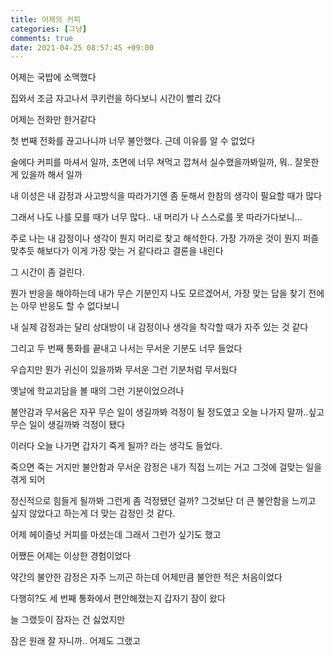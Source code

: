 ```yaml
---
title: 어제의 커피
categories: [그냥]
comments: true
date: 2021-04-25 08:57:45 +09:00
---
```


어제는 국밥에 소맥했다

집와서 조금 자고나서 쿠키런을 하다보니 시간이 빨리 갔다

어제는 전화만 한거같다

첫 번째 전화를 끊고나니까 너무 불안했다. 근데 이유를 알 수 없었다

술에다 커피를 마셔서 일까, 초면에 너무 쳐먹고 깝쳐서 실수했을까봐일까, 뭐.. 잘못한 게 있을까 해서 일까

내 이성은 내 감정과 사고방식을 따라가기엔 좀 둔해서 한참의 생각이 필요할 때가 많다

그래서 나도 나를 모를 때가 너무 많다.. 내 머리가 나 스스로를 못 따라가다보니...

주로 나는 내 감정이나 생각이 뭔지 머리로 찾고 해석한다. 가장 가까운 것이 뭔지 퍼즐 맞추듯 해보다가 이게 가장 맞는 거 같다라고 결론을 내린다

그 시간이 좀 걸린다.

뭔가 반응을 해야하는데 내가 무슨 기분인지 나도 모르겠어서, 가장 맞는 답을 찾기 전에는 아무 반응도 할 수 없다보니

내 실제 감정과는 달리 상대방이 내 감정이나 생각을 착각할 때가 자주 있는 것 같다

그리고 두 번째 통화를 끝내고 나서는 무서운 기분도 너무 들었다

우습지만 뭔가 귀신이 있을까봐 무서운 그런 기분처럼 무서웠다

옛날에 학교괴담을 볼 때의 그런 기분이었으려나

불안감과 무서움은 자꾸 무슨 일이 생길까봐 걱정이 될 정도였고 오늘 나가지 말까..싶고 무슨 일이 생길까봐 걱정이 됐다

이러다 오늘 나가면 갑자기 죽게 될까? 라는 생각도 들었다.

죽으면 죽는 거지만 불안함과 무서운 감정은 내가 직접 느끼는 거고 그것에 걸맞는 일을 겪게 되어

정신적으로 힘들게 될까봐 그런게 좀 걱정됐던 걸까? 그것보단 더 큰 불안함을 느끼고 싶지 않았다고 하는게 더 맞는 감정인 것 같다.

어제 헤이즐넛 커피를 마셨는데 그래서 그런가 싶기도 했고

어쨌든 어제는 이상한 경험이었다

약간의 불안한 감정은 자주 느끼곤 하는데 어제만큼 불안한 적은 처음이었다

다행히?도 세 번째 통화에서 편안해졌는지 갑자기 잠이 왔다

늘 그랬듯이 잠자는 건 싫었지만

잠은 원래 잘 자니까.. 어제도 그랬고
